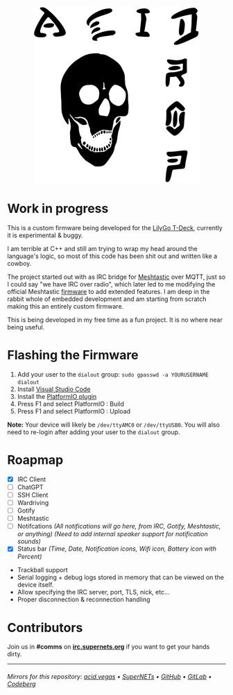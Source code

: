 <p align="center">
  <img src="./.screens/aciddrop.png" />
</p>


# Work in progress
This is a custom firmware being developed for the [LilyGo T-Deck](https://www.lilygo.cc/products/t-deck), currently it is experimental & buggy.

I am terrible at C++ and still am trying to wrap my head around the language's logic, so most of this code has been shit out and written like a cowboy.

The project started out with as IRC bridge for [Meshtastic](https://meshtastic.org/) over MQTT, just so I could say "we have IRC over radio", which later led to me modifying the official Meshtastic [firmware](https://github.com/meshtastic/firmware) to add extended features. I am deep in the rabbit whole of embedded development and am starting from scratch making this an entirely custom firmware.

This is being developed in my free time as a fun project. It is no where near being useful.

# Flashing the Firmware
1. Add your user to the `dialout` group: `sudo gpasswd -a YOURUSERNAME dialout`
2. Install [Visual Studio Code](https://code.visualstudio.com/)
3. Install the [PlatformIO plugin](https://platformio.org/install/ide?install=vscode)
4. Press F1 and select PlatformIO : Build
5. Press F1 and select PlatformIO : Upload

**Note:** Your device will likely be `/dev/ttyAMC0` or `/dev/ttyUSB0`. You will also need to re-login after adding your user to the `dialout` group.

# Roapmap
- [X] IRC Client
- [ ] ChatGPT
- [ ] SSH Client
- [ ] Wardriving
- [ ] Gotify
- [ ] Meshtastic
- [ ] Notifcations *(All notifications will go here, from IRC, Gotify, Meshtastic, or anything)* *(Need to add internal speaker support for notification sounds)*
- [X] Status bar *(Time, Date, Notification icons, Wifi icon, Battery icon with Percent)*
- Trackball support
- Serial logging + debug logs stored in memory that can be viewed on the device itself.
- Allow specifying the IRC server, port, TLS, nick, etc...
- Proper disconnection & reconnection handling

# Contributors
Join us in **#comms** on **[irc.supernets.org](irc://irc.supernets.org)** if you want to get your hands dirty.

___

###### Mirrors for this repository: [acid.vegas](https://git.acid.vegas/acid-drop) • [SuperNETs](https://git.supernets.org/acidvegas/acid-drop) • [GitHub](https://github.com/acidvegas/acid-drop) • [GitLab](https://gitlab.com/acidvegas/acid-drop) • [Codeberg](https://codeberg.org/acidvegas/acid-drop)